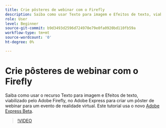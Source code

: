 ```yaml
---
title: Crie pôsteres de webinar com o Firefly
description: Saiba como usar Texto para imagem e Efeitos de texto, viabilizado pelo Adobe Firefly
role: User
level: Beginner
source-git-commit: b9d3493d2596d724970e79e0fa0920bd110fb59a
workflow-type: tm+mt
source-wordcount: '0'
ht-degree: 0%

---
```


# Crie pôsteres de webinar com o Firefly

Saiba como usar o recurso Texto para imagem e Efeitos de texto, viabilizado pelo Adobe Firefly, no Adobe Express para criar um pôster de webinar para um evento de realidade virtual. Este tutorial usa o novo [Adobe Express Beta](https://www.adobe.com/express/).

>[!VIDEO](https://video.tv.adobe.com/v/3420810?quality=12&learn=on&hidetitle=true)